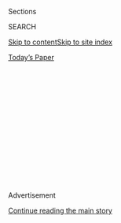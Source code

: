 <div id="app">

<div>

<div>

<div>

<div class="NYTAppHideMasthead css-1q2w90k e1suatyy0">

<div class="section css-ui9rw0 e1suatyy2">

<div class="css-eph4ug er09x8g0">

<div class="css-6n7j50">

</div>

<span class="css-1dv1kvn">Sections</span>

<div class="css-10488qs">

<span class="css-1dv1kvn">SEARCH</span>

</div>

[Skip to content](#site-content)[Skip to site index](#site-index)

</div>

<div class="css-10698na e1huz5gh0">

</div>

</div>

<div id="masthead-bar-one" class="section hasLinks css-15hmgas e1csuq9d3">

<div class="css-uqyvli e1csuq9d0">

</div>

<div class="css-1uqjmks e1csuq9d1">

</div>

<div class="css-9e9ivx">

[](https://myaccount.nytimes.com/auth/login?response_type=cookie&client_id=vi)

</div>

<div class="css-1bvtpon e1csuq9d2">

[Today’s Paper](https://www.nytimes.com/section/todayspaper)

</div>

</div>

</div>

</div>

<div data-aria-hidden="false">

<div id="site-content" role="main">

<div>

<div class="css-1aor85t" style="opacity:0.000000001;z-index:-1;visibility:hidden">

<div class="css-1hqnpie">

<div class="css-epjblv">

<span class="css-17xtcya">[Opinion](/section/opinion)</span><span class="css-x15j1o">|</span><span class="css-fwqvlz">The
Tragedy of Hubert Humphrey</span>

</div>

<div class="css-k008qs">

<div class="css-1iwv8en">

<span class="css-18z7m18"></span>

<div>

</div>

</div>

<span class="css-1n6z4y">https://nyti.ms/2G6DSxY</span>

<div class="css-1705lsu">

<div class="css-4xjgmj">

<div class="css-4skfbu" role="toolbar" data-aria-label="Social Media Share buttons, Save button, and Comments Panel with current comment count" data-testid="share-tools">

  - 
  - 
  - 
  - 
    
    <div class="css-6n7j50">
    
    </div>

  - 
  - 

</div>

</div>

</div>

</div>

</div>

</div>

<div id="NYT_TOP_BANNER_REGION" class="css-13pd83m">

</div>

<div id="top-wrapper" class="css-1sy8kpn">

<div id="top-slug" class="css-l9onyx">

Advertisement

</div>

[Continue reading the main story](#after-top)

<div class="ad top-wrapper" style="text-align:center;height:100%;display:block;min-height:250px">

<div id="top" class="place-ad" data-position="top" data-size-key="top">

</div>

</div>

<div id="after-top">

</div>

</div>

<div id="sponsor-wrapper" class="css-1hyfx7x">

<div id="sponsor-slug" class="css-19vbshk">

Supported by

</div>

[Continue reading the main story](#after-sponsor)

<div id="sponsor" class="ad sponsor-wrapper" style="text-align:center;height:100%;display:block">

</div>

<div id="after-sponsor">

</div>

</div>

<div class="css-v5btjw etb61u70">

<div class="css-v05ibm etb61u71">

[Opinion](/section/opinion)

</div>

</div>

[Vietnam '67](/column/vietnam-67 "Vietnam '67")

<div class="css-1vkm6nb ehdk2mb0">

# The Tragedy of Hubert Humphrey

</div>

<div class="css-xt80pu e12qa4dv0">

<div class="css-18e8msd">

<div class="css-vp77d3 epjyd6m0">

<div class="css-1baulvz">

By <span class="css-1baulvz last-byline" itemprop="name">Michael
Brenes</span>

</div>

</div>

  - March 23, 2018

  - 
    
    <div class="css-4xjgmj">
    
    <div class="css-d8bdto" role="toolbar" data-aria-label="Social Media Share buttons, Save button, and Comments Panel with current comment count" data-testid="share-tools">
    
      - 
      - 
      - 
      - 
        
        <div class="css-6n7j50">
        
        </div>
    
      - 
      - 
    
    </div>
    
    </div>

</div>

</div>

<div class="css-79elbk" data-testid="photoviewer-wrapper">

<div class="css-z3e15g" data-testid="photoviewer-wrapper-hidden">

</div>

<div class="css-1a48zt4 ehw59r15" data-testid="photoviewer-children">

![<span class="css-16f3y1r e13ogyst0" data-aria-hidden="true">President
Lyndon B. Johnson, left, and Vice President Hubert Humphrey in 1968.
Humphrey’s advice that the United States should pull back on the Vietnam
War nettled
Johnson.</span><span class="css-cnj6d5 e1z0qqy90" itemprop="copyrightHolder"><span class="css-1ly73wi e1tej78p0">Credit...</span><span><span>Wally
McNamee/Corbis, via Getty
Images</span></span></span>](https://static01.nyt.com/images/2018/03/24/opinion/24Vietnam-Brenes/24Vietnam-Brenes-articleLarge.jpg?quality=75&auto=webp&disable=upscale)

</div>

</div>

<div class="section meteredContent css-1r7ky0e" name="articleBody" itemprop="articleBody">

<div class="css-1fanzo5 StoryBodyCompanionColumn">

<div class="css-53u6y8">

On Feb. 17, 1965, Vice President Hubert Humphrey sent President Lyndon
B. Johnson a memorandum stating the United States must begin an exit
strategy in Vietnam: “It is always hard to cut losses. But the Johnson
administration is in a stronger position to do so now than any
administration in this century.” Johnson had trounced Barry Goldwater in
the 1964 election — and thus, no longer had to prove he was tough on
Communism — and the conflict had not developed into a full-blown war.
“Nineteen sixty-five is the year of minimum political risk,” Humphrey
wrote.

Humphrey gave Johnson the opportunity to change the course of history:
By pulling out of Vietnam, he could have avoided opposition from his own
party and seeing his vision for the Great Society jeopardized by a
foreign war and his aspirations for nuclear disarmament between the
Soviet Union and the United States thwarted.

Johnson ignored Humphrey’s advice. In fact, he was described as
infuriated with the vice president; the day after receiving the memo,
Johnson told his national security adviser, McGeorge Bundy, that
Humphrey should “stay out of the peacekeeping and negotiating field” on
Vietnam.

The president went further, and more or less banned him from the Oval
Office for the remainder of 1965. Humphrey lost his responsibilities in
the administration on civil rights — the subject that elevated him to
the Senate in 1948, when he told the Democrats at their national
convention they needed to “get out of the shadow of states’ rights and
to walk forthrightly into the bright sunshine of human rights.”

</div>

</div>

<div class="css-1fanzo5 StoryBodyCompanionColumn">

<div class="css-53u6y8">

Humphrey, who had long been the most prominent and productive liberal in
the Senate — and the Democrat (other than Johnson) most responsible for
the passage of the 1964 Civil Rights Act, seemingly vanished from the
public eye overnight, In August 1965, the comedian and musician Tom
Lehrer sang to a raucous audience, “Whatever Became of You, Hubert?”:

> *Whatever became of you, Hubert?*  
> *We miss you, so tell us, please:*  
> *Are you sad? Are you cross?*  
> *Are you gathering moss*  
> *While you wait for the boss to sneeze?*

Vietnam destined Humphrey to a miserable four years as Johnson’s vice
president. For his dissent against the war (his “disloyalty”), Humphrey
suffered the brunt of Johnson’s unpredictable wrath. Humphrey’s advisers
felt Johnson’s intimidating, dismissive treatment was the reason
Humphrey reversed his position on Vietnam a year later: why he defended
the war as a necessary fight against Communism that provided jobs, hope
and prosperity to suffering Vietnamese. It was his only way back into
his boss’s good graces.

Humphrey’s support for the war condemned him in history as a supporting
player in the tragedy of Vietnam. The war alienated Humphrey from
liberals, civil rights activists and young Americans — the same people
who, for decades, had loved Humphrey for his support of racial justice,
full employment and the labor movement — and ultimately cost him the
presidency in 1968. Voters thought Humphrey meant continued war, while
Richard Nixon promised “an honorable end to the war in Vietnam.”

But given what we now know the history of the Vietnam War after 1968,
Hubert Humphrey — both his life and political career — deserves
re-examination. Humphrey forces us to consider the history that might
have been: the possibility of ending the Vietnam War before 1973, an
expansion of the Great Society in the 1970s, a different America.
Without Vietnam (and his being Johnson’s vice president), Humphrey might
have won in 1968. The country — and the world — would be drastically
different.

Hubert Humphrey arrived in the Senate in 1949 as a liberal in an
illiberal institution. Southerners held the reins of power in Congress,
and they hated Humphrey for his opposition to Jim Crow segregation and
“that speech” at the Democratic National Convention.

While he was determined in his quest for social justice, his legislation
often stalled in committee. He gravitated toward the one man who could
help him: Lyndon Johnson. By 1954, Johnson needed Humphrey too — Johnson
had become Senate majority leader and wanted liberals to fall behind his
leadership; Johnson concluded Humphrey was the brightest and most
pragmatic of them. It was a devil’s bargain: Johnson helped Humphrey
with his relationships with Southerners, and Humphrey vowed to keep the
liberals in line.

</div>

</div>

<div class="css-1fanzo5 StoryBodyCompanionColumn">

<div class="css-53u6y8">

The partnership between Johnson and Humphrey was as close as that of two
antagonists could be. When Johnson became president in November 1963,
Humphrey ensured that the Civil Rights Act overcame the Senate
filibuster the following summer. Johnson recognized Humphrey’s talents
as a legislator and orator (“There are so many ways I envy you,” Johnson
said in 1951), and chose Humphrey as his vice president in 1964 — but
not before asking Humphrey for his backing (“unswerving loyalty,” as
Humphrey recalled) on all his decisions. When Mississippi civil rights
activists tried to force the Democratic Party to recognize them over the
state’s official, segregationist delegation at the 1964 national
convention, it was Humphrey who, on Johnson’s orders, made them back
down.

Once in office, Humphrey tried to keep his commitment to Johnson, but on
Vietnam his convictions conflicted with his promises. Humphrey had been
suspicious of American involvement in Vietnam since the mid-1950s, but
became more incredulous of the war’s success after meeting with the
veteran intelligence officer Edward Lansdale in 1964, who argued that a
political solution to the war was possible. Humphrey sent several memos
to Johnson in 1964 implying Johnson should pull back on the conflict,
and that he meet with Lansdale. Johnson dismissed each one.

Then, on Feb. 7, 1965, American forces were attacked at Pleiku and nine
Americans were killed. Bundy, the national security adviser, sent
panicked cables to Johnson demanding the United States retaliate. When
Johnson asked Humphrey his thoughts on bombing North Vietnam, Humphrey
responded, “Mr. President, I don’t think we should.” Johnson ordered the
bombing anyway. Then Humphrey wrote his Feb. 17 memo, and his fate was
sealed for 1965.

But Johnson gave Humphrey one last chance to prove his loyalty, sending
him to South Vietnam in February 1966 (almost one year to the date of
his memo). On that trip, after meeting with Gen. William Westmoreland,
American and Vietnamese soldiers, and South Vietnamese civilians,
Humphrey convinced himself of the truth he wanted to believe: Vietnam
was winnable; it was a war for democracy; it represented a global
mission for peace and prosperity.

Humphrey’s adviser Thomas Hughes recalled that Humphrey returned from
Vietnam “saying things that were crazy” about the virtues of the war. In
a meeting of the National Security Council in June 1966, Humphrey said,
“I have come around reluctantly to accepting the wider bombing
program.”

For two years, Humphrey seemed to genuinely believe that Vietnam was a
necessary war, that it represented a fight against global poverty and
Communist tyranny. Humphrey convinced Johnson he believed this, that he
had changed, and was welcomed back into Johnson’s good graces. (After
Humphrey encouraged Johnson’s staff members to send the president his
speeches supporting the war, Humphrey was admitted to the president’s
luncheons on Vietnam.)

</div>

</div>

<div class="css-1fanzo5 StoryBodyCompanionColumn">

<div class="css-53u6y8">

But as he promoted the war to the American people (his main task after
1966), Humphrey was increasingly taunted by the antiwar movement. When
Humphrey emerged as the Democratic candidate in 1968 — after the
assassination of Robert Kennedy and the upheaval at the Democratic
National Convention — “Dump the Hump” became a common motto. Signs with
slogans such as “Killer of Babies” and “Humphrey’s Johnson’s War
Salesman” regularly greeted him on the campaign trail.

The protests agonized Humphrey. “All I had ever been as a liberal
spokesman seemed lost, all that I had accomplished in significant
programs was ignored. I felt robbed of my personal history,” he
recalled.

On Sept. 30, 1968, Humphrey had enough of Johnson and his war, and in a
speech in Salt Lake City he demanded a halt to the bombing. Humphrey
called Johnson to warn him of the speech hours before. Johnson reacted
coldly: “I take it you are not asking for my advice. You’re going to
give the speech anyway.” Johnson then shunned Humphrey for the remainder
of 1968 — indeed, the question remains whether Johnson favored Richard
Nixon over Humphrey in the election, and whether Johnson’s hatred of
Humphrey led to his loss.

But what if Humphrey had not been Johnson’s vice president — what if
Humphrey remained in the Senate? What if Eugene McCarthy received the
vice-presidential nomination in 1964 as he wanted? McCarthy would have
become Humphrey: forced to defend America’s policy in Vietnam, and
painted as a patsy for Johnson’s War. Humphrey would be the skeptic on
Vietnam, and eventual vociferous critic — but also more palatable to the
party establishment than McCarthy ever was. Divisions within the party
would be united under a Humphrey candidacy in 1968, the wounds Vietnam
opened among “New Democrats” healed by a Cold War liberal.

Humphrey could have won in 1968 under these circumstances. Would
Humphrey have faced the same pressure as Nixon to end the war with
“peace through honor?” Most likely, and certainly during his first
term. But Humphrey would have immediately searched for a political
solution to the war — for the conflict to end peacefully, and without
further military commitment. Needless to say, he also would have
continued to expand the Great Society, and not begin its long
demolition, as Nixon did.

For these reasons, Humphrey represents the possibilities for a different
history for the United States after 1968, particularly for Democrats
looking today to rebuild their party and understand the mistakes of the
past. Vietnam turned America’s leading liberal into a personification of
liberalism’s failures. This is the tragedy of Hubert Humphrey and his
Vietnam War — one that shapes Americans today.

</div>

</div>

</div>

<div>

</div>

<div>

</div>

<div>

</div>

<div>

<div id="bottom-wrapper" class="css-1ede5it">

<div id="bottom-slug" class="css-l9onyx">

Advertisement

</div>

[Continue reading the main story](#after-bottom)

<div id="bottom" class="ad bottom-wrapper" style="text-align:center;height:100%;display:block;min-height:90px">

</div>

<div id="after-bottom">

</div>

</div>

</div>

</div>

</div>

## Site Index

<div>

</div>

## Site Information Navigation

  - [© <span>2020</span> <span>The New York Times
    Company</span>](https://help.nytimes.com/hc/en-us/articles/115014792127-Copyright-notice)

<!-- end list -->

  - [NYTCo](https://www.nytco.com/)
  - [Contact
    Us](https://help.nytimes.com/hc/en-us/articles/115015385887-Contact-Us)
  - [Work with us](https://www.nytco.com/careers/)
  - [Advertise](https://nytmediakit.com/)
  - [T Brand Studio](http://www.tbrandstudio.com/)
  - [Your Ad
    Choices](https://www.nytimes.com/privacy/cookie-policy#how-do-i-manage-trackers)
  - [Privacy](https://www.nytimes.com/privacy)
  - [Terms of
    Service](https://help.nytimes.com/hc/en-us/articles/115014893428-Terms-of-service)
  - [Terms of
    Sale](https://help.nytimes.com/hc/en-us/articles/115014893968-Terms-of-sale)
  - [Site Map](https://spiderbites.nytimes.com)
  - [Help](https://help.nytimes.com/hc/en-us)
  - [Subscriptions](https://www.nytimes.com/subscription?campaignId=37WXW)

</div>

</div>

</div>

</div>
